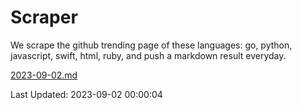 # Scraper

We scrape the github trending page of these languages: go, python, javascript, swift, html, ruby, and push a markdown result everyday.

[2023-09-02.md](https://github.com/henson/Scraper/blob/master/2023-09-02.md)

Last Updated: 2023-09-02 00:00:04